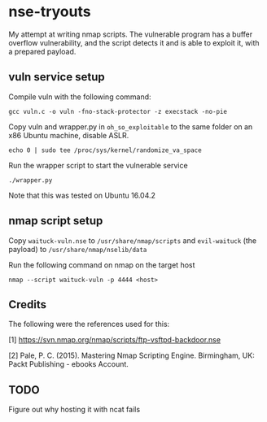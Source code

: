# nse-tryouts
My attempt at writing nmap scripts. The vulnerable program has a buffer overflow vulnerability, and the script detects it and is able to exploit it, with a prepared payload.

## vuln service setup
Compile vuln with the following command:

`gcc vuln.c -o vuln -fno-stack-protector -z execstack -no-pie`

Copy vuln and wrapper.py in `oh_so_exploitable` to the same folder  on an x86 Ubuntu machine, disable ASLR.

`echo 0 | sudo tee /proc/sys/kernel/randomize_va_space`

Run the wrapper script to start the vulnerable service

`./wrapper.py`

Note that this was tested on Ubuntu 16.04.2

## nmap script setup
Copy `waituck-vuln.nse` to `/usr/share/nmap/scripts` and `evil-waituck` (the payload) to `/usr/share/nmap/nselib/data`

Run the following command on nmap on the target host

`nmap --script waituck-vuln -p 4444 <host>`

## Credits
The following were the references used for this:

[1] https://svn.nmap.org/nmap/scripts/ftp-vsftpd-backdoor.nse

[2] Pale, P. C. (2015). Mastering Nmap Scripting Engine. Birmingham, UK: Packt Publishing - ebooks Account.

## TODO
Figure out why hosting it with ncat fails
